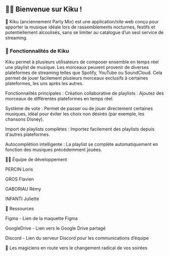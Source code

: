 ## 🙋‍♀️ Bienvenue sur Kiku !


🌈 Kiku (anciennement Party Mix) est une application/site web conçu pour apporter la musique idéale lors de rassemblements nocturnes, festifs et potentiellement alcoolisés, sans se limiter au catalogue d’un seul service de streaming.


### 🎉 Fonctionnalités de Kiku


Kiku permet à plusieurs utilisateurs de composer ensemble en temps réel une playlist de musique. Les morceaux peuvent provenir de diverses plateformes de streaming telles que Spotify, YouTube ou SoundCloud. Cela permet de jouer facilement plusieurs morceaux exclusifs à certaines plateformes, les uns après les autres.


Fonctionnalités principales :
Création collaborative de playlists : Ajoutez des morceaux de différentes plateformes en temps réel.

Système de vote : Permet de passer ou de jouer directement certaines musiques, idéal pour éviter les choix non désirés (par exemple, les chansons Disney).

Import de playlists complètes : Importez facilement des playlists depuis d'autres plateformes.

Autocomplétion intelligente : La playlist se complète automatiquement en fonction des musiques précédemment jouées.


👩‍💻 Équipe de développement


PERCIN Loris

GROS Flavien

GABORIAU Rémy

INFANTI Juliette


🍿 Ressources

Figma - Lien de la maquette Figma

GoogleDrive - Lien vers le Google Drive partagé

Discord - Lien du serveur Discord pour les communications d’équipe


🧙 Les magiciens en route vers le changement radical de vos soirées
